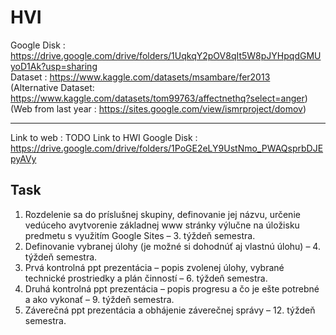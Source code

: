 # HVI

Google Disk : https://drive.google.com/drive/folders/1UqkqY2pOV8qIt5W8pJYHpqdGMUyoD1Ak?usp=sharing <br />
Dataset : https://www.kaggle.com/datasets/msambare/fer2013 <br />
(Alternative Dataset: https://www.kaggle.com/datasets/tom99763/affectnethq?select=anger) <br />
(Web from last year : https://sites.google.com/view/ismrproject/domov) <br />

-----
Link to web : TODO
Link to HWI Google Disk : https://drive.google.com/drive/folders/1PoGE2eLY9UstNmo_PWAQsprbDJEpyAVy

Task
-----

1. Rozdelenie sa do príslušnej skupiny, definovanie jej názvu, určenie vedúceho avytvorenie základnej www stránky výlučne na úložisku predmetu s využitím Google Sites – 3. týždeň semestra.
2. Definovanie vybranej úlohy (je možné si dohodnúť aj vlastnú úlohu) – 4. týždeň semestra.
3. Prvá kontrolná ppt prezentácia – popis zvolenej úlohy, vybrané technické prostriedky a plán činností – 6. týždeň semestra.
4. Druhá kontrolná ppt prezentácia – popis progresu a čo je ešte potrebné a ako vykonať – 9. týždeň semestra.
5. Záverečná ppt prezentácia a obhájenie záverečnej správy – 12. týždeň semestra.
